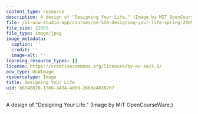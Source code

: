 ```yaml
---
content_type: resource
description: A design of "Designing Your Life." (Image by MIT OpenCourseWare.)
file: /ol-ocw-studio-app/courses/pe-550-designing-your-life-spring-2009/865488281786a43440b92668e40382b7_chp_dyl.jpg
file_size: 22855
file_type: image/jpeg
image_metadata:
  caption: ''
  credit: ''
  image-alt: ''
learning_resource_types: []
license: https://creativecommons.org/licenses/by-nc-sa/4.0/
ocw_type: OCWImage
resourcetype: Image
title: Designing Your Life
uid: 86548828-1786-a434-40b9-2668e40382b7
---
```

A design of "Designing Your Life." (Image by MIT OpenCourseWare.)